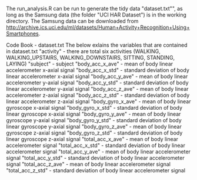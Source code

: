 
The run_analysis.R can be run to generate the tidy data "dataset.txt"", as long as the Samsung data (the folder "UCI HAR Dataset") is in the working directory. The Samsung data can be downloaded from http://archive.ics.uci.edu/ml/datasets/Human+Activity+Recognition+Using+Smartphones.

Code Book - dataset.txt
The below exlains the variables that are contained in dataset.txt
"activity"        - there are total six activities (WALKING, WALKING_UPSTAIRS, WALKING_DOWNSTAIRS, SITTING, STANDING, LAYING) 
"subject"         - subject
"body_acc_x_ave"  - mean of body linear accelerometer x-axial signal
"body_acc_x_std"  - standard deviation of body linear accelerometer x-axial signal
"body_acc_y_ave"  - mean of body linear accelerometer y-axial signal
"body_acc_y_std"  - standard deviation of body linear accelerometer y-axial signal
"body_acc_z_ave"  - mean of body linear accelerometer z-axial signal
"body_acc_z_std"  - standard deviation of body linear accelerometer z-axial signal
"body_gyro_x_ave" - mean of body linear gyroscope x-axial signal
"body_gyro_x_std" - standard deviation of body linear gyroscope x-axial signal
"body_gyro_y_ave" - mean of body linear gyroscope y-axial signal
"body_gyro_y_std" - standard deviation of body linear gyroscope y-axial signal
"body_gyro_z_ave" - mean of body linear gyroscope z-axial signal
"body_gyro_z_std" - standard deviation of body linear gyroscope z-axial signal
"total_acc_x_ave" - mean of body linear accelerometer signal
"total_acc_x_std" - standard deviation of body linear accelerometer signal
"total_acc_y_ave" - mean of body linear accelerometer signal
"total_acc_y_std" - standard deviation of body linear accelerometer signal
"total_acc_z_ave" - mean of body linear accelerometer signal
"total_acc_z_std" - standard deviation of body linear accelerometer signal
                  